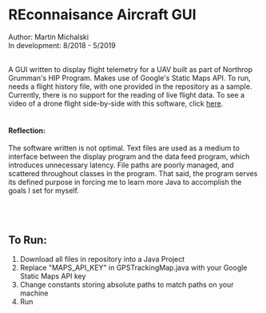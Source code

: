 # REconnaisance Aircraft GUI
Author: Martin Michalski<br/>
In development: 8/2018 - 5/2019<br/><br/>

A GUI written to display flight telemetry for a UAV built as part of Northrop Grumman's HIP Program. Makes use of Google's Static Maps API.
To run, needs a flight history file, with one provided in the repository as a sample. Currently, there is no support for 
the reading of live flight data. To see a video of a drone flight side-by-side with this software, click 
[here](https://www.youtube.com/watch?v=ujrxqKpUfvo&t=128s). <br/><br/>
<h4>Reflection:</h4>
The software written is not optimal. Text files are used as a medium to interface between the display program and the data feed program,
which introduces unnecessary latency. File paths are poorly managed, and scattered throughout classes in the program. That said, the program serves its defined purpose in forcing me to learn more Java to accomplish the goals I set for myself.

<br/><br/><h2>To Run:</h2>
1. Download all files in repository into a Java Project <br/>
2. Replace "MAPS_API_KEY" in GPSTrackingMap.java with your Google Static Maps API key <br/>
3. Change constants storing absolute paths to match paths on your machine<br/> 
4. Run
